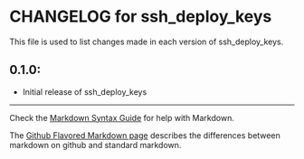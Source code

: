 # CHANGELOG for ssh_deploy_keys

This file is used to list changes made in each version of ssh_deploy_keys.

## 0.1.0:

* Initial release of ssh_deploy_keys

- - - 
Check the [Markdown Syntax Guide](http://daringfireball.net/projects/markdown/syntax) for help with Markdown.

The [Github Flavored Markdown page](http://github.github.com/github-flavored-markdown/) describes the differences between markdown on github and standard markdown.
